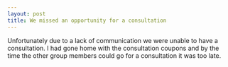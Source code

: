 ```yaml
---
layout: post
title: We missed an opportunity for a consultation
---
```

Unfortunately due to a lack of communication we were unable to have a consultation.
I had gone home with the consultation coupons and by the time the other group members could go for a consultation it was too late.
